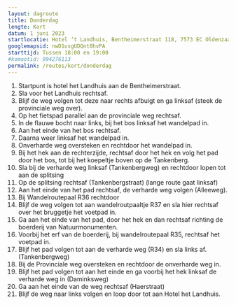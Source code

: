 ```yaml
---
layout: dagroute
title: Donderdag
lengte: Kort
datum: 1 juni 2023
startlocatie: Hotel ‘t Landhuis, Bentheimerstraat 118, 7573 EC Oldenzaal
googlemapsid: nwD1usgUDQnt8hvPA
starttijd: Tussen 18:00 en 19:00
#komootid: 994276113
permalink: /routes/kort/donderdag
---
```


1.	Startpunt is hotel het Landhuis aan de Bentheimerstraat.
2.	Sla voor het Landhuis rechtsaf.
3.	Blijf de weg volgen tot deze naar rechts afbuigt en ga linksaf (steek de provinciale weg over).
4.	Op het fietspad parallel aan de provinciale weg rechtsaf.
5.	In de flauwe bocht naar links, bij het bos linksaf het wandelpad in.
6.	Aan het einde van het bos rechtsaf.
7.	Daarna weer linksaf het wandelpad in.
8.	Onverharde weg oversteken en rechtdoor het wandelpad in.
9.	Bij het hek aan de rechterzijde, rechtsaf door het hek en volg het pad door het bos, tot bij het 
koepeltje boven op de Tankenberg.
10.	Sla bij de verharde weg linksaf (Tankenbergweg) en rechtdoor lopen tot aan de splitsing 
11.	Op de splitsing rechtsaf (Tankenbergstraat) (lange route gaat linksaf)
12.	Aan  het einde van het pad rechtsaf, de verharde weg volgen (Alleeweg).
13.	Bij Wandelroutepaal R36 rechtdoor
14.	Blijf de weg volgen tot aan wandelroutpaaltje R37 en sla hier rechtsaf over het bruggetje het 
voetpad in. 
15.	Ga aan het einde van het pad, door het hek en dan rechtsaf richting de boerderij van Natuurmonumenten.
16.	Voorbij het erf van de boerderij, bij wandelroutepaal R35, rechtsaf het voetpad in.
17.	Blijf het pad volgen tot aan de verharde weg (R34) en sla links af.  (Tankenbergweg)
18.	Bij de Provinciale weg oversteken en rechtdoor de onverharde weg in.
19.	Blijf het pad volgen tot aan het einde en ga voorbij het hek linksaf de verharde weg in 
(Daminksweg) 
20.	Ga aan het einde van de weg rechtsaf (Haerstraat) 
21.	Blijf de weg naar links volgen en loop door tot aan Hotel het Landhuis.